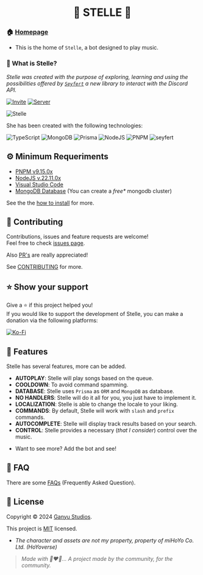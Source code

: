 <h1 align="center">🌟 STELLE 🌟</h1>

### 🏠 [Homepage](https://github.com/Ganyu-Studios/stelle-music)

* This is the home of `Stelle`, a bot designed to play music.

### 🐐 What is Stelle? 

*Stelle was created with the purpose of exploring, learning and using the possibilities offered by [`Seyfert`](https://github.com/tiramisulabs/seyfert) a new library to interact with the Discord API.*

[![Invite](https://img.shields.io/badge/Add%20the%20bot-%235865F2.svg?style=for-the-badge&logo=discord&logoColor=white)](https://discord.com/oauth2/authorize?client_id=1241085977544359968&permissions=36793344&integration_type=0&scope=bot+applications.commands)
[![Server](https://img.shields.io/badge/Support%20Server-%235865F2.svg?style=for-the-badge&logo=discord&logoColor=white)](https://discord.com/invite/4JmKY8wgB6)

![Stelle](https://i.imgur.com/cDBZPmd.png)

She has been created with the following technologies:

![TypeScript](https://img.shields.io/badge/typescript-%23007ACC.svg?style=for-the-badge&logo=typescript&logoColor=white) ![MongoDB](https://img.shields.io/badge/MongoDB-%234ea94b.svg?style=for-the-badge&logo=mongodb&logoColor=white) ![Prisma](https://img.shields.io/badge/Prisma-1a202c?style=for-the-badge&logo=prisma&logoColor=white) ![NodeJS](https://img.shields.io/badge/node.js-6DA55F?style=for-the-badge&logo=node.js&logoColor=white) ![PNPM](https://img.shields.io/badge/pnpm-%234a4a4a.svg?style=for-the-badge&logo=pnpm&logoColor=f69220) ![seyfert](https://img.shields.io/badge/seyfert-%23CB3837.svg?style=for-the-badge&logo=npm&logoColor=white)

## ⚙️ Minimum Requeriments

- [PNPM v9.15.0x](pnpm.io/installation)
- [NodeJS v.22.11.0x](https://nodejs.org/en/download/prebuilt-installer)
- [Visual Studio Code](https://code.visualstudio.com)
- [MongoDB Database](https://www.mongodb.com/) (You can create a _free*_ mongodb cluster)

See the the [how to install](/INSTALLATION.md) for more.

## 🤝 Contributing

Contributions, issues and feature requests are welcome!<br />Feel free to check [issues page](https://github.com/Ganyu-Studios/stelle-music/issues).

Also [PR's](https://github.com/Ganyu-Studios/stelle-music/pulls) are really appreciated!

See [CONTRIBUTING](/CONTRIBUTING.md) for more.

## ⭐️ Show your support

Give a ⭐️ if this project helped you!<br/>
If you would like to support the development of Stelle, you can make a donation via the following platforms:

[![Ko-Fi](https://img.shields.io/badge/Ko--fi-F16061?style=for-the-badge&logo=ko-fi&logoColor=white)](https://ko-fi.com/justevil)

## 🔰 Features

Stelle has several features, more can be added.

- **AUTOPLAY**: Stelle will play songs based on the queue.
- **COOLDOWN**: To avoid command spamming.
- **DATABASE**: Stelle uses `Prisma` as `ORM` and `MongoDB` as database.
- **NO HANDLERS**: Stelle will do it all for you, you just have to implement it.
- **LOCALIZATION**: Stelle is able to change the locale to your liking.
- **COMMANDS**: By default, Stelle will work with `slash` and `prefix` commands.
- **AUTOCOMPLETE**: Stelle will display track results based on your search.
- **CONTROL**: Stelle provides a necessary (*that I consider*) control over the music.

* Want to see more? Add the bot and see!

## 🔎 FAQ

There are some [FAQs](/FAQ.md) (Frequently Asked Question).

## 📝 License

Copyright © 2024 [Ganyu Studios](https://github.com/Ganyu-Studios).

This project is [MIT](LICENSE) licensed.

- *The character and assets are not my property, property of miHoYo Co. Ltd. (HoYoverse)*

> *Made with 🐐❤️💪... A project made by the community, for the community.*